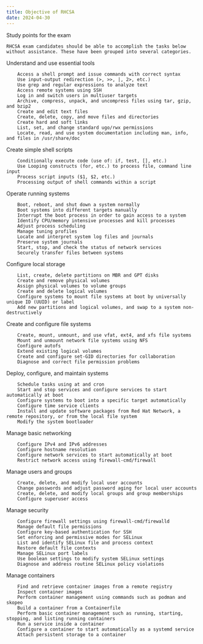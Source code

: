 ```yaml
---
title: Objective of RHCSA 
date: 2024-04-30
---
```


Study points for the exam

    RHCSA exam candidates should be able to accomplish the tasks below without assistance. These have been grouped into several categories.
Understand and use essential tools

        Access a shell prompt and issue commands with correct syntax
        Use input-output redirection (>, >>, |, 2>, etc.)
        Use grep and regular expressions to analyze text
        Access remote systems using SSH
        Log in and switch users in multiuser targets
        Archive, compress, unpack, and uncompress files using tar, gzip, and bzip2
        Create and edit text files
        Create, delete, copy, and move files and directories
        Create hard and soft links
        List, set, and change standard ugo/rwx permissions
        Locate, read, and use system documentation including man, info, and files in /usr/share/doc

Create simple shell scripts

        Conditionally execute code (use of: if, test, [], etc.)
        Use Looping constructs (for, etc.) to process file, command line input
        Process script inputs ($1, $2, etc.)
        Processing output of shell commands within a script

Operate running systems

        Boot, reboot, and shut down a system normally
        Boot systems into different targets manually
        Interrupt the boot process in order to gain access to a system
        Identify CPU/memory intensive processes and kill processes
        Adjust process scheduling
        Manage tuning profiles
        Locate and interpret system log files and journals
        Preserve system journals
        Start, stop, and check the status of network services
        Securely transfer files between systems

Configure local storage

        List, create, delete partitions on MBR and GPT disks
        Create and remove physical volumes
        Assign physical volumes to volume groups
        Create and delete logical volumes
        Configure systems to mount file systems at boot by universally unique ID (UUID) or label
        Add new partitions and logical volumes, and swap to a system non-destructively

Create and configure file systems

        Create, mount, unmount, and use vfat, ext4, and xfs file systems
        Mount and unmount network file systems using NFS
        Configure autofs
        Extend existing logical volumes
        Create and configure set-GID directories for collaboration
        Diagnose and correct file permission problems

Deploy, configure, and maintain systems

        Schedule tasks using at and cron
        Start and stop services and configure services to start automatically at boot
        Configure systems to boot into a specific target automatically
        Configure time service clients
        Install and update software packages from Red Hat Network, a remote repository, or from the local file system
        Modify the system bootloader

Manage basic networking

        Configure IPv4 and IPv6 addresses
        Configure hostname resolution
        Configure network services to start automatically at boot
        Restrict network access using firewall-cmd/firewall

Manage users and groups

        Create, delete, and modify local user accounts
        Change passwords and adjust password aging for local user accounts
        Create, delete, and modify local groups and group memberships
        Configure superuser access

Manage security

        Configure firewall settings using firewall-cmd/firewalld
        Manage default file permissions
        Configure key-based authentication for SSH
        Set enforcing and permissive modes for SELinux
        List and identify SELinux file and process context
        Restore default file contexts
        Manage SELinux port labels
        Use boolean settings to modify system SELinux settings
        Diagnose and address routine SELinux policy violations

Manage containers

        Find and retrieve container images from a remote registry
        Inspect container images
        Perform container management using commands such as podman and skopeo
        Build a container from a Containerfile
        Perform basic container management such as running, starting, stopping, and listing running containers
        Run a service inside a container
        Configure a container to start automatically as a systemd service
        Attach persistent storage to a container
